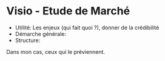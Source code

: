 # Visio - Etude de Marché

- Utilité: Les enjeux (qui fait quoi ?), donner de la crédibilité
- Démarche générale: 
- Structure:

Dans mon cas, ceux qui le préviennent.